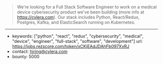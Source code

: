 >We're looking for a Full Stack Software Engineer to work on a medical device cybersecurity product we've been building (more info at https://cylera.com).  Our stack includes Python, React/Redux, Postgres, Kafka, and ElasticSearch running on Kubernetes.
------
- keywords: ["python", "react", "redux", "cybersecurity", "medical", "device", "engineer", "full-stack", "software", "development"]
  url: https://jobs.rezscore.com/token/xCKjEAdJDAhFb097XvRJ
- contact: hiring@cylera.com
- bounty: 5000

